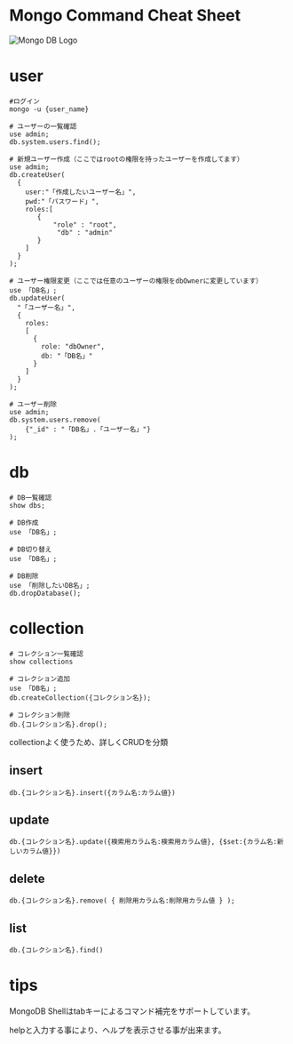 # Mongo Command Cheat Sheet

![Mongo DB Logo](/notes/20220318/images/img-products-mongodb.png)

# user
```
#ログイン
mongo -u {user_name}

# ユーザーの一覧確認
use admin;
db.system.users.find();

# 新規ユーザー作成（ここではrootの権限を持ったユーザーを作成してます）
use admin;
db.createUser(
  {
    user:"「作成したいユーザー名」",
    pwd:"「パスワード」",
    roles:[
       { 
           "role" : "root",
            "db" : "admin"
       }
    ]
  } 
);

# ユーザー権限変更（ここでは任意のユーザーの権限をdbOwnerに変更しています）
use 「DB名」;
db.updateUser(
  "「ユーザー名」",
  {
    roles:
    [
      {
        role: "dbOwner",
        db: "「DB名」"
      }
    ]
  }
);

# ユーザー削除
use admin;
db.system.users.remove(
    {"_id" : "「DB名」.「ユーザー名」"}
);
```

# db
```
# DB一覧確認
show dbs;

# DB作成
use 「DB名」;

# DB切り替え
use 「DB名」;

# DB削除
use 「削除したいDB名」;
db.dropDatabase();
```
# collection
```
# コレクション一覧確認
show collections

# コレクション追加
use 「DB名」;
db.createCollection({コレクション名});

# コレクション削除
db.{コレクション名}.drop();
```

collectionよく使うため、詳しくCRUDを分類
## insert
```
db.{コレクション名}.insert({カラム名:カラム値})
```
## update
```
db.{コレクション名}.update({検索用カラム名:検索用カラム値}, {$set:{カラム名:新しいカラム値}})
```
## delete
```
db.{コレクション名}.remove( { 削除用カラム名:削除用カラム値 } );
```
## list
```
db.{コレクション名}.find()
```

# tips
MongoDB Shellはtabキーによるコマンド補完をサポートしています。

helpと入力する事により、ヘルプを表示させる事が出来ます。

